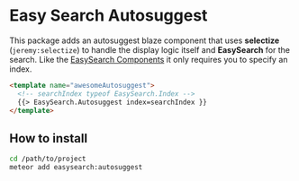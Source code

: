 Easy Search Autosuggest
=====================

This package adds an autosuggest blaze component that uses __selectize__ (`jeremy:selectize`) to handle the display logic itself and
__EasySearch__ for the search. Like the [EasySearch Components](#putInLink) it only requires you to specify an index.

```html
<template name="awesomeAutosuggest">
  <!-- searchIndex typeof EasySearch.Index -->
  {{> EasySearch.Autosuggest index=searchIndex }}
</template>
```

## How to install

```sh
cd /path/to/project
meteor add easysearch:autosuggest
```
